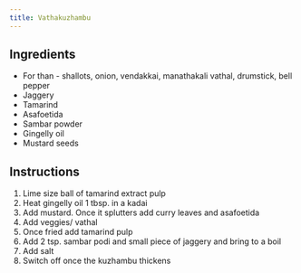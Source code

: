 ```yaml
---
title: Vathakuzhambu
---
```

## Ingredients
- For than - shallots, onion, vendakkai, manathakali vathal, drumstick, bell pepper
- Jaggery
- Tamarind
- Asafoetida
- Sambar powder
- Gingelly oil
- Mustard seeds

## Instructions

1. Lime size ball of tamarind extract pulp
1. Heat gingelly oil 1 tbsp. in a kadai
1. Add mustard. Once it splutters add curry leaves and asafoetida
1. Add veggies/ vathal
1. Once fried add tamarind pulp
1. Add 2 tsp. sambar podi and small piece of jaggery and bring to a boil
1. Add salt
1. Switch off once the kuzhambu thickens
